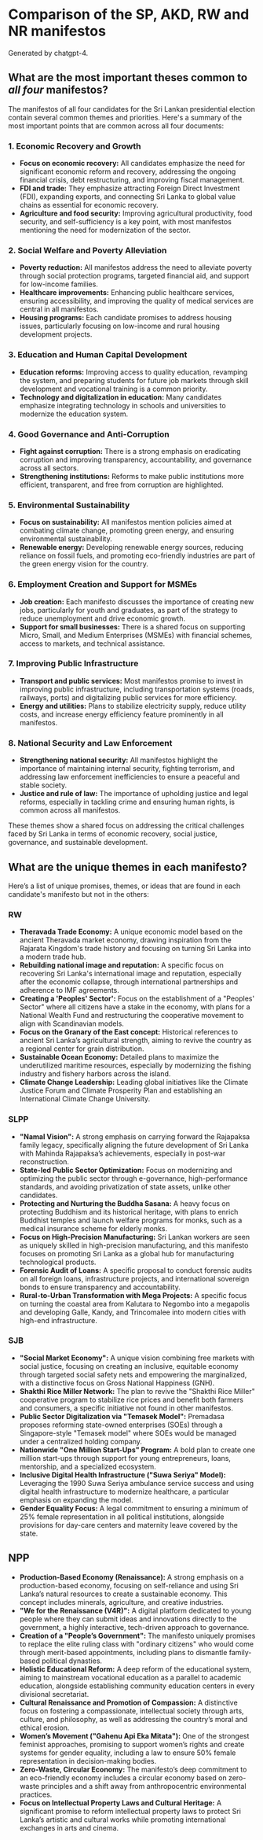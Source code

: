 # Comparison of the SP, AKD, RW and NR manifestos

Generated by chatgpt-4.

## What are the most important theses common to *all four* manifestos?

The manifestos of all four candidates for the Sri Lankan presidential election contain several common themes and priorities. Here's a summary of the most important points that are common across all four documents:

### 1. **Economic Recovery and Growth**

- **Focus on economic recovery:** All candidates emphasize the need for significant economic reform and recovery, addressing the ongoing financial crisis, debt restructuring, and improving fiscal management.
- **FDI and trade:** They emphasize attracting Foreign Direct Investment (FDI), expanding exports, and connecting Sri Lanka to global value chains as essential for economic recovery.
- **Agriculture and food security:** Improving agricultural productivity, food security, and self-sufficiency is a key point, with most manifestos mentioning the need for modernization of the sector.

### 2. **Social Welfare and Poverty Alleviation**

- **Poverty reduction:** All manifestos address the need to alleviate poverty through social protection programs, targeted financial aid, and support for low-income families.
- **Healthcare improvements:** Enhancing public healthcare services, ensuring accessibility, and improving the quality of medical services are central in all manifestos.
- **Housing programs:** Each candidate promises to address housing issues, particularly focusing on low-income and rural housing development projects.

### 3. **Education and Human Capital Development**

- **Education reforms:** Improving access to quality education, revamping the system, and preparing students for future job markets through skill development and vocational training is a common priority.
- **Technology and digitalization in education:** Many candidates emphasize integrating technology in schools and universities to modernize the education system.

### 4. **Good Governance and Anti-Corruption**

- **Fight against corruption:** There is a strong emphasis on eradicating corruption and improving transparency, accountability, and governance across all sectors.
- **Strengthening institutions:** Reforms to make public institutions more efficient, transparent, and free from corruption are highlighted.

### 5. **Environmental Sustainability**

- **Focus on sustainability:** All manifestos mention policies aimed at combating climate change, promoting green energy, and ensuring environmental sustainability.
- **Renewable energy:** Developing renewable energy sources, reducing reliance on fossil fuels, and promoting eco-friendly industries are part of the green energy vision for the country.

### 6. **Employment Creation and Support for MSMEs**

- **Job creation:** Each manifesto discusses the importance of creating new jobs, particularly for youth and graduates, as part of the strategy to reduce unemployment and drive economic growth.
- **Support for small businesses:** There is a shared focus on supporting Micro, Small, and Medium Enterprises (MSMEs) with financial schemes, access to markets, and technical assistance.

### 7. **Improving Public Infrastructure**

- **Transport and public services:** Most manifestos promise to invest in improving public infrastructure, including transportation systems (roads, railways, ports) and digitalizing public services for more efficiency.
- **Energy and utilities:** Plans to stabilize electricity supply, reduce utility costs, and increase energy efficiency feature prominently in all manifestos.

### 8. **National Security and Law Enforcement**

- **Strengthening national security:** All manifestos highlight the importance of maintaining internal security, fighting terrorism, and addressing law enforcement inefficiencies to ensure a peaceful and stable society.
- **Justice and rule of law:** The importance of upholding justice and legal reforms, especially in tackling crime and ensuring human rights, is common across all manifestos.

These themes show a shared focus on addressing the critical challenges faced by Sri Lanka in terms of economic recovery, social justice, governance, and sustainable development.

## What are the unique themes in each manifesto?

Here’s a list of unique promises, themes, or ideas that are found in each candidate's manifesto but not in the others:

### RW

- **Theravada Trade Economy:** A unique economic model based on the ancient Theravada market economy, drawing inspiration from the Rajarata Kingdom's trade history and focusing on turning Sri Lanka into a modern trade hub.
- **Rebuilding national image and reputation:** A specific focus on recovering Sri Lanka's international image and reputation, especially after the economic collapse, through international partnerships and adherence to IMF agreements.
- **Creating a 'Peoples' Sector':** Focus on the establishment of a "Peoples' Sector" where all citizens have a stake in the economy, with plans for a National Wealth Fund and restructuring the cooperative movement to align with Scandinavian models.
- **Focus on the Granary of the East concept:** Historical references to ancient Sri Lanka’s agricultural strength, aiming to revive the country as a regional center for grain distribution.
- **Sustainable Ocean Economy:** Detailed plans to maximize the underutilized maritime resources, especially by modernizing the fishing industry and fishery harbors across the island.
- **Climate Change Leadership:** Leading global initiatives like the Climate Justice Forum and Climate Prosperity Plan and establishing an International Climate Change University.

### SLPP

- **"Namal Vision":** A strong emphasis on carrying forward the Rajapaksa family legacy, specifically aligning the future development of Sri Lanka with Mahinda Rajapaksa’s achievements, especially in post-war reconstruction.
- **State-led Public Sector Optimization:** Focus on modernizing and optimizing the public sector through e-governance, high-performance standards, and avoiding privatization of state assets, unlike other candidates.
- **Protecting and Nurturing the Buddha Sasana:** A heavy focus on protecting Buddhism and its historical heritage, with plans to enrich Buddhist temples and launch welfare programs for monks, such as a medical insurance scheme for elderly monks.
- **Focus on High-Precision Manufacturing:** Sri Lankan workers are seen as uniquely skilled in high-precision manufacturing, and this manifesto focuses on promoting Sri Lanka as a global hub for manufacturing technological products.
- **Forensic Audit of Loans:** A specific proposal to conduct forensic audits on all foreign loans, infrastructure projects, and international sovereign bonds to ensure transparency and accountability.
- **Rural-to-Urban Transformation with Mega Projects:** A specific focus on turning the coastal area from Kalutara to Negombo into a megapolis and developing Galle, Kandy, and Trincomalee into modern cities with high-end infrastructure.

### SJB

- **"Social Market Economy":** A unique vision combining free markets with social justice, focusing on creating an inclusive, equitable economy through targeted social safety nets and empowering the marginalized, with a distinctive focus on Gross National Happiness (GNH).
- **Shakthi Rice Miller Network:** The plan to revive the "Shakthi Rice Miller" cooperative program to stabilize rice prices and benefit both farmers and consumers, a specific initiative not found in other manifestos.
- **Public Sector Digitalization via "Temasek Model":** Premadasa proposes reforming state-owned enterprises (SOEs) through a Singapore-style "Temasek model" where SOEs would be managed under a centralized holding company.
- **Nationwide "One Million Start-Ups" Program:** A bold plan to create one million start-ups through support for young entrepreneurs, loans, mentorship, and a specialized ecosystem.
- **Inclusive Digital Health Infrastructure ("Suwa Seriya" Model):** Leveraging the 1990 Suwa Seriya ambulance service success and using digital health infrastructure to modernize healthcare, a particular emphasis on expanding the model.
- **Gender Equality Focus:** A legal commitment to ensuring a minimum of 25% female representation in all political institutions, alongside provisions for day-care centers and maternity leave covered by the state.

## NPP

- **Production-Based Economy (Renaissance):** A strong emphasis on a production-based economy, focusing on self-reliance and using Sri Lanka’s natural resources to create a sustainable economy. This concept includes minerals, agriculture, and creative industries.
- **"We for the Renaissance (V4R)":** A digital platform dedicated to young people where they can submit ideas and innovations directly to the government, a highly interactive, tech-driven approach to governance.
- **Creation of a "People’s Government":** The manifesto uniquely promises to replace the elite ruling class with "ordinary citizens" who would come through merit-based appointments, including plans to dismantle family-based political dynasties.
- **Holistic Educational Reform:** A deep reform of the educational system, aiming to mainstream vocational education as a parallel to academic education, alongside establishing community education centers in every divisional secretariat.
- **Cultural Renaissance and Promotion of Compassion:** A distinctive focus on fostering a compassionate, intellectual society through arts, culture, and philosophy, as well as addressing the country’s moral and ethical erosion.
- **Women’s Movement ("Gahenu Api Eka Mitata"):** One of the strongest feminist approaches, promising to support women’s rights and create systems for gender equality, including a law to ensure 50% female representation in decision-making bodies.
- **Zero-Waste, Circular Economy:** The manifesto’s deep commitment to an eco-friendly economy includes a circular economy based on zero-waste principles and a shift away from anthropocentric environmental practices.
- **Focus on Intellectual Property Laws and Cultural Heritage:** A significant promise to reform intellectual property laws to protect Sri Lanka’s artistic and cultural works while promoting international exchanges in arts and cinema.
